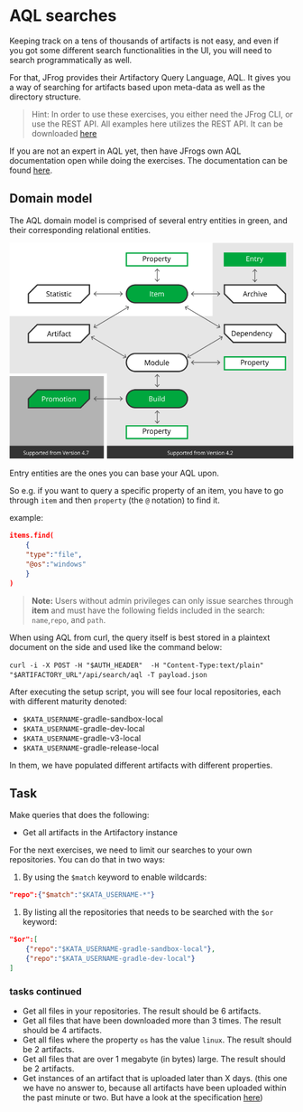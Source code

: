# AQL searches

Keeping track on a tens of thousands of artifacts is not easy, and even if you got some different search functionalities in the UI, you will need to search programmatically as well.

For that, JFrog provides their Artifactory Query Language, AQL. It gives you a way of searching for artifacts based upon meta-data as well as the directory structure.

> Hint: In order to use these exercises, you either need the JFrog CLI, or use the REST API. All examples here utilizes the REST API. It can be downloaded [here](https://jfrog.com/getcli/)

If you are not an expert in AQL yet, then have JFrogs own AQL documentation open while doing the exercises. The documentation can be found [here](https://www.jfrog.com/confluence/display/RTF/Artifactory+Query+Language#ArtifactoryQueryLanguage-Usage).

## Domain model

The AQL domain model is comprised of several entry entities in green, and their corresponding relational entities.

![Aql domain model](./AQLDomains.png)

Entry entities are the ones you can base your AQL upon.

So e.g. if you want to query a specific property of an item, you have to go through `item` and then `property` (the `@` notation) to find it.

example:

```json
items.find(
    {
    "type":"file",
    "@os":"windows"
    }
)
```

> **Note:** Users without admin privileges can only issue searches through **item** and must have the following fields included in the search: `name`,`repo`, and `path`.

When using AQL from curl, the query itself is best stored in a plaintext document on the side and used like the command below:

```curl -i -X POST -H "$AUTH_HEADER"  -H "Content-Type:text/plain" "$ARTIFACTORY_URL"/api/search/aql -T payload.json```

After executing the setup script, you will see four local repositories, each with different maturity denoted:

* `$KATA_USERNAME`-gradle-sandbox-local
* `$KATA_USERNAME`-gradle-dev-local
* `$KATA_USERNAME`-gradle-v3-local
* `$KATA_USERNAME`-gradle-release-local

In them, we have populated different artifacts with different properties.

## Task

Make queries that does the following:

* Get all artifacts in the Artifactory instance

For the next exercises, we need to limit our searches to your own repositories. You can do that in two ways:

1. By using the `$match` keyword to enable wildcards: 

```Json
"repo":{"$match":"$KATA_USERNAME-*"}
```

1. By listing all the repositories that needs to be searched with the `$or` keyword:

```Json
"$or":[
    {"repo":"$KATA_USERNAME-gradle-sandbox-local"},
    {"repo":"$KATA_USERNAME-gradle-dev-local"}
]
```

### tasks continued

* Get all files in your repositories. The result should be 6 artifacts.
* Get all files that have been downloaded more than 3 times. The result should be 4 artifacts.
* Get all files where the property `os` has the value `linux`. The result should be 2 artifacts.
* Get all files that are over 1 megabyte (in bytes) large. The result should be 2 artifacts.
* Get instances of an artifact that is uploaded later than X days. (this one we have no answer to, because all artifacts have been uploaded within the past minute or two. But have a look at the specification [here](https://www.jfrog.com/confluence/display/RTF/Artifactory+Query+Language#ArtifactoryQueryLanguage-DateandTimeFormat))